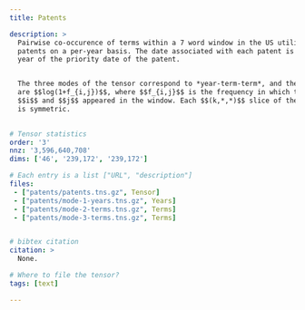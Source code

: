 ```yaml
---
title: Patents

description: >
  Pairwise co-occurence of terms within a 7 word window in the US utility
  patents on a per-year basis. The date associated with each patent is the
  year of the priority date of the patent. 


  The three modes of the tensor correspond to *year-term-term*, and the values
  are $$log(1+f_{i,j})$$, where $$f_{i,j}$$ is the frequency in which the words
  $$i$$ and $$j$$ appeared in the window. Each $$(k,*,*)$$ slice of the tensor
  is symmetric. 
  

# Tensor statistics
order: '3'
nnz: '3,596,640,708'
dims: ['46', '239,172', '239,172']

# Each entry is a list ["URL", "description"]
files:
 - ["patents/patents.tns.gz", Tensor]
 - ["patents/mode-1-years.tns.gz", Years]
 - ["patents/mode-2-terms.tns.gz", Terms]
 - ["patents/mode-3-terms.tns.gz", Terms]


# bibtex citation
citation: >
  None.

# Where to file the tensor?
tags: [text]

---
```

